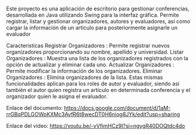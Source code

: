 Este proyecto es una aplicación de escritorio para gestionar conferencias, desarrollada en Java utilizando Swing para la interfaz gráfica. 
Permite registrar, listar y gestionar organizadores, autores y evaluadores, así como cargar la información de un articulo para posteriormente asignarle un evaluador

Caracteristicas
Registrar Organizadores : Permite registrar nuevos organizadores proporcionando su nombre, apellido y universidad.
Listar Organizadores : Muestra una lista de los organizadores registrados con la opción de actualizar y eliminar cada uno.
Actualizar Organizadores : Permite modificar la información de los organizadores.
Eliminar Organizadores : Elimina organizadores de la lista. Estas mismas funcionalidades aplican para los roles de autor y evaluador, siendo así también el autor quien 
registra un artículo en determinada conferencia y el organizador quien le asigna el evaluador.


Enlace del documento: https://docs.google.com/document/d/1aM-rrGBqPDLGOWoKXMc3AvfR6t8wecDT0H6niog8JYk/edit?usp=sharing

Enlace del video: https://youtu.be/-vVfimHCz9I?si=ngygR40DOQtdc4do
